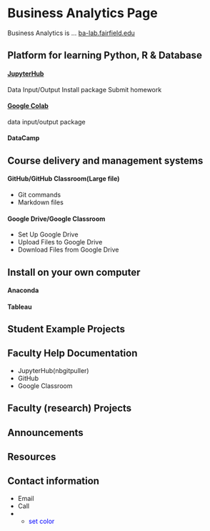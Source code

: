 # Business Analytics Page

Business Analytics is ... [ba-lab.fairfield.edu](ba-lab.fairfield.edu)

## Platform for learning Python, R & Database
 
#### [JupyterHub](https://github.com/ypff/balab/blob/master/JupyterHub.md)
Data Input/Output
Install package
Submit homework

#### [Google Colab](http://colab.research.google.com)  
data input/output
package

#### DataCamp

## Course delivery and management systems

#### GitHub/GitHub Classroom(Large file)
+ Git commands
+ Markdown files

#### Google Drive/Google Classroom
+ Set Up Google Drive
+ Upload Files to Google Drive
+ Download Files from Google Drive

## Install on your own computer

#### Anaconda
#### Tableau

## Student Example Projects
## Faculty Help Documentation
+ JupyterHub(nbgitpuller)
+ GitHub
+ Google Classroom
## Faculty (research) Projects
## Announcements
## Resources
## Contact information
+ Email
+ Call
+ - <span style="color:blue"> set color </span>
